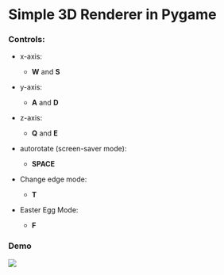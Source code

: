 # Simple 3D Renderer in Pygame

### Controls:
- x-axis:
  - **W** and **S**
- y-axis:
  - **A** and **D**
- z-axis:
  - **Q** and **E**

- autorotate (screen-saver mode): 
  - **SPACE**
- Change edge mode:
  - **T**
- Easter Egg Mode:
  - **F**

### Demo
![](demo/3d-render-demo.gif)